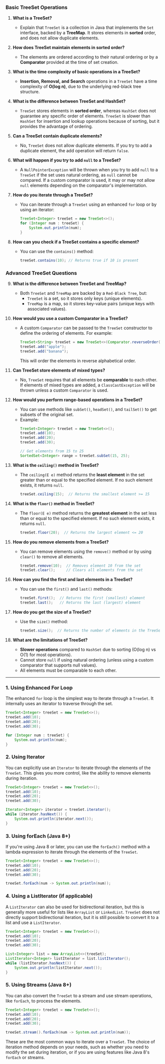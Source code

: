
### Basic TreeSet Operations

1. **What is a TreeSet?**
    - Explain that `TreeSet` is a collection in Java that implements the `Set` interface, backed by a **TreeMap**. It stores elements in **sorted** order, and does not allow duplicate elements.

2. **How does TreeSet maintain elements in sorted order?**
    - The elements are ordered according to their natural ordering or by a **Comparator** provided at the time of set creation.

3. **What is the time complexity of basic operations in a TreeSet?**
    - **Insertion, Removal, and Search** operations in a `TreeSet` have a time complexity of **O(log n)**, due to the underlying red-black tree structure.

4. **What is the difference between TreeSet and HashSet?**
    - `TreeSet` stores elements in **sorted order**, whereas `HashSet` does not guarantee any specific order of elements. `TreeSet` is slower than `HashSet` for insertion and lookup operations because of sorting, but it provides the advantage of ordering.

5. **Can a TreeSet contain duplicate elements?**
    - No, `TreeSet` does not allow duplicate elements. If you try to add a duplicate element, the add operation will return `false`.

6. **What will happen if you try to add `null` to a TreeSet?**
    - A `NullPointerException` will be thrown when you try to add `null` to a `TreeSet` if the set uses natural ordering, as `null` cannot be compared. If a custom comparator is used, it may or may not allow `null` elements depending on the comparator's implementation.

7. **How do you iterate through a TreeSet?**
    - You can iterate through a `TreeSet` using an enhanced `for` loop or by using an iterator:
      ```java
      TreeSet<Integer> treeSet = new TreeSet<>();
      for (Integer num : treeSet) {
          System.out.println(num);
      }
      ```

8. **How can you check if a TreeSet contains a specific element?**
    - You can use the `contains()` method:
      ```java
      treeSet.contains(10); // Returns true if 10 is present
      ```

### Advanced TreeSet Questions

9. **What is the difference between TreeSet and TreeMap?**
    - Both `TreeSet` and `TreeMap` are backed by a `Red-Black Tree`, but:
        - `TreeSet` is a set, so it stores only keys (unique elements).
        - `TreeMap` is a map, so it stores key-value pairs (unique keys with associated values).

10. **How would you use a custom Comparator in a TreeSet?**
    - A custom `Comparator` can be passed to the `TreeSet` constructor to define the ordering of elements. For example:
      ```java
      TreeSet<String> treeSet = new TreeSet<>(Comparator.reverseOrder());
      treeSet.add("apple");
      treeSet.add("banana");
      ```
      This will order the elements in reverse alphabetical order.

11. **Can TreeSet store elements of mixed types?**
    - No, `TreeSet` requires that all elements be **comparable** to each other. If elements of mixed types are added, a `ClassCastException` will be thrown unless a custom `Comparator` is used.

12. **How would you perform range-based operations in a TreeSet?**
    - You can use methods like `subSet()`, `headSet()`, and `tailSet()` to get subsets of the original set.
    - Example:
      ```java
      TreeSet<Integer> treeSet = new TreeSet<>();
      treeSet.add(10);
      treeSet.add(20);
      treeSet.add(30);
      
      // Get elements from 15 to 25
      SortedSet<Integer> range = treeSet.subSet(15, 25);
      ```

13. **What is the `ceiling()` method in TreeSet?**
    - The `ceiling(E e)` method returns the **least element** in the set greater than or equal to the specified element. If no such element exists, it returns `null`.
      ```java
      treeSet.ceiling(15);  // Returns the smallest element >= 15
      ```

14. **What is the `floor()` method in TreeSet?**
    - The `floor(E e)` method returns the **greatest element** in the set less than or equal to the specified element. If no such element exists, it returns `null`.
      ```java
      treeSet.floor(20);  // Returns the largest element <= 20
      ```

15. **How do you remove elements from a TreeSet?**
    - You can remove elements using the `remove()` method or by using `clear()` to remove all elements.
      ```java
      treeSet.remove(10);  // Removes element 10 from the set
      treeSet.clear();     // Clears all elements from the set
      ```

16. **How can you find the first and last elements in a TreeSet?**
    - You can use the `first()` and `last()` methods:
      ```java
      treeSet.first();  // Returns the first (smallest) element
      treeSet.last();   // Returns the last (largest) element
      ```

17. **How do you get the size of a TreeSet?**
    - Use the `size()` method:
      ```java
      treeSet.size();  // Returns the number of elements in the TreeSet
      ```

18. **What are the limitations of TreeSet?**
    - **Slower operations** compared to `HashSet` due to sorting (O(log n) vs O(1) for most operations).
    - Cannot store `null` if using natural ordering (unless using a custom comparator that supports null values).
    - All elements must be comparable to each other.

---

### 1. **Using Enhanced For Loop**
The enhanced `for` loop is the simplest way to iterate through a `TreeSet`. It internally uses an iterator to traverse through the set.

```java
TreeSet<Integer> treeSet = new TreeSet<>();
treeSet.add(10);
treeSet.add(20);
treeSet.add(30);

for (Integer num : treeSet) {
    System.out.println(num);
}
```

### 2. **Using Iterator**
You can explicitly use an `Iterator` to iterate through the elements of the `TreeSet`. This gives you more control, like the ability to remove elements during iteration.

```java
TreeSet<Integer> treeSet = new TreeSet<>();
treeSet.add(10);
treeSet.add(20);
treeSet.add(30);

Iterator<Integer> iterator = treeSet.iterator();
while (iterator.hasNext()) {
    System.out.println(iterator.next());
}
```

### 3. **Using forEach (Java 8+)**
If you're using Java 8 or later, you can use the `forEach()` method with a lambda expression to iterate through the elements of the `TreeSet`.

```java
TreeSet<Integer> treeSet = new TreeSet<>();
treeSet.add(10);
treeSet.add(20);
treeSet.add(30);

treeSet.forEach(num -> System.out.println(num));
```

### 4. **Using a ListIterator (if applicable)**
A `ListIterator` can also be used for bidirectional iteration, but this is generally more useful for lists like `ArrayList` or `LinkedList`. `TreeSet` does not directly support bidirectional iteration, but it is still possible to convert it to a list and use a `ListIterator`.

```java
TreeSet<Integer> treeSet = new TreeSet<>();
treeSet.add(10);
treeSet.add(20);
treeSet.add(30);

List<Integer> list = new ArrayList<>(treeSet);
ListIterator<Integer> listIterator = list.listIterator();
while (listIterator.hasNext()) {
    System.out.println(listIterator.next());
}
```

### 5. **Using Streams (Java 8+)**
You can also convert the `TreeSet` to a stream and use stream operations, like `forEach`, to process the elements.

```java
TreeSet<Integer> treeSet = new TreeSet<>();
treeSet.add(10);
treeSet.add(20);
treeSet.add(30);

treeSet.stream().forEach(num -> System.out.println(num));
```

These are the most common ways to iterate over a `TreeSet`. The choice of iteration method depends on your needs, such as whether you need to modify the set during iteration, or if you are using features like Java 8's `forEach` or streams.